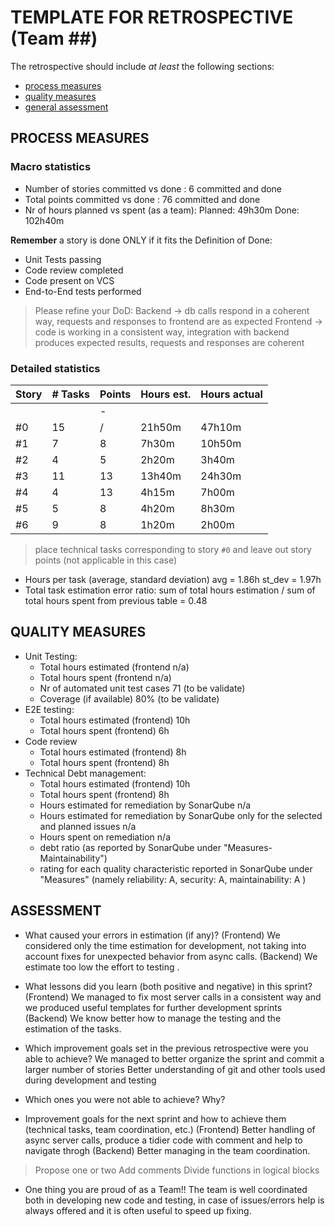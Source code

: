 TEMPLATE FOR RETROSPECTIVE (Team ##)
=====================================

The retrospective should include _at least_ the following
sections:

- [process measures](#process-measures)
- [quality measures](#quality-measures)
- [general assessment](#assessment)

## PROCESS MEASURES 

### Macro statistics

- Number of stories committed vs done : 6 committed and done
- Total points committed vs done : 76 committed and done
- Nr of hours planned vs spent (as a team): 
Planned: 49h30m
Done: 102h40m



**Remember**  a story is done ONLY if it fits the Definition of Done:
 
- Unit Tests passing
- Code review completed
- Code present on VCS
- End-to-End tests performed

> Please refine your DoD: 
Backend -> db calls respond in a coherent way, requests and responses to frontend are as expected
Frontend -> code is working in a consistent way, integration with backend produces expected results, requests and responses are coherent

### Detailed statistics

| Story  | # Tasks | Points | Hours est. | Hours actual |
|--------|---------|--------|------------|--------------|
|        |         |    -   |            |              |
|   #0   |   15    |    /   |   21h50m   |   47h10m     |
|   #1   |    7    |    8   |    7h30m   |   10h50m     |
|   #2   |    4    |    5   |    2h20m   |    3h40m     |
|   #3   |   11    |   13   |   13h40m   |   24h30m     |
|   #4   |    4    |   13   |    4h15m   |    7h00m     |
|   #5   |    5    |    8   |    4h20m   |    8h30m     |
|   #6   |    9    |    8   |    1h20m   |    2h00m     |

> place technical tasks corresponding to story `#0` and leave out story points (not applicable in this case)

- Hours per task (average, standard deviation) avg = 1.86h st_dev = 1.97h
- Total task estimation error ratio: sum of total hours estimation / sum of total hours spent from previous table = 0.48

  
## QUALITY MEASURES 

- Unit Testing:
  - Total hours estimated (frontend n/a)
  - Total hours spent (frontend n/a)
  - Nr of automated unit test cases 71 (to be validate)
  - Coverage (if available) 80% (to be validate)
- E2E testing:
  - Total hours estimated (frontend) 10h
  - Total hours spent (frontend) 6h
- Code review 
  - Total hours estimated (frontend) 8h
  - Total hours spent (frontend) 8h
- Technical Debt management:
  - Total hours estimated (frontend) 10h
  - Total hours spent (frontend) 8h
  - Hours estimated for remediation by SonarQube n/a
  - Hours estimated for remediation by SonarQube only for the selected and planned issues n/a
  - Hours spent on remediation n/a
  - debt ratio (as reported by SonarQube under "Measures-Maintainability")
  - rating for each quality characteristic reported in SonarQube under "Measures" (namely reliability: A, security: A, maintainability: A )
  


## ASSESSMENT

- What caused your errors in estimation (if any)?
(Frontend) We considered only the time estimation for development, not taking into account fixes for unexpected behavior from async calls.
(Backend) We estimate too low the effort to testing .

- What lessons did you learn (both positive and negative) in this sprint?
(Frontend) We managed to fix most server calls in a consistent way and we produced useful templates for further development sprints
(Backend) We know better how to manage the testing and the estimation of the tasks.

- Which improvement goals set in the previous retrospective were you able to achieve? 
We managed to better organize the sprint and commit a larger number of stories
Better understanding of git and other tools used during development and testing

- Which ones you were not able to achieve? Why?


- Improvement goals for the next sprint and how to achieve them (technical tasks, team coordination, etc.)
(Frontend) Better handling of async server calls, produce a tidier code with comment and help to navigate throgh
(Backend) Better managing in the team coordination.

> Propose one or two
Add comments
Divide functions in logical blocks


- One thing you are proud of as a Team!!
The team is well coordinated both in developing new code and testing, in case of issues/errors help is always offered and it is often useful to speed up fixing.

